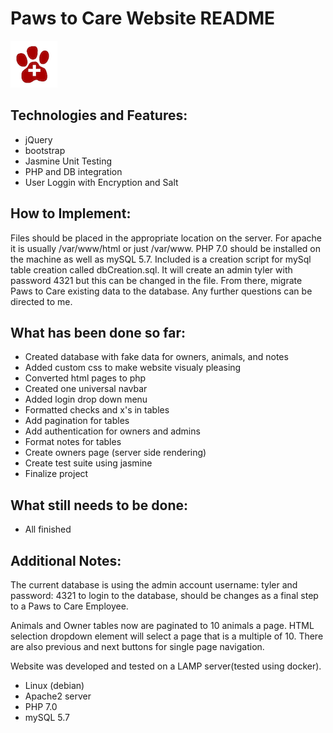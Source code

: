 <h1>Paws to Care Website README</h1>

![Paws to Care Logo](images/logo.png)

<h2>Technologies and Features:</h2>

* jQuery
* bootstrap
* Jasmine Unit Testing
* PHP and DB integration
* User Loggin with Encryption and Salt



<h2>How to Implement:</h2>

Files should be placed in the appropriate location on the server. For apache it is usually /var/www/html or just /var/www. PHP 7.0 should be installed on the machine as well as mySQL 5.7. Included is a creation script for mySql table creation called dbCreation.sql. It will create an admin tyler with password 4321 but this can be changed in the file. From there, migrate Paws to Care existing data to the database. Any further questions can be directed to me.



<h2>What has been done so far:</h2>

* Created database with fake data for owners, animals, and notes
* Added custom css to make website visualy pleasing
* Converted html pages to php
* Created one universal navbar
* Added login drop down menu
* Formatted checks and x's in tables
* Add pagination for tables
* Add authentication for owners and admins
* Format notes for tables
* Create owners page (server side rendering)
* Create test suite using jasmine
* Finalize project

<h2>What still needs to be done:</h2>

* All finished



<h2>Additional Notes:</h2>

The current database is using the admin account username: tyler and password: 4321 to login to the database, should be changes as a final step to a Paws to Care Employee.

Animals and Owner tables now are paginated to 10 animals a page. HTML selection dropdown element will select a page that is a multiple of 10. There are also previous and next buttons for single page navigation.

Website was developed and tested on a LAMP server(tested using docker). 
* Linux (debian)
* Apache2 server
* PHP 7.0
* mySQL 5.7


